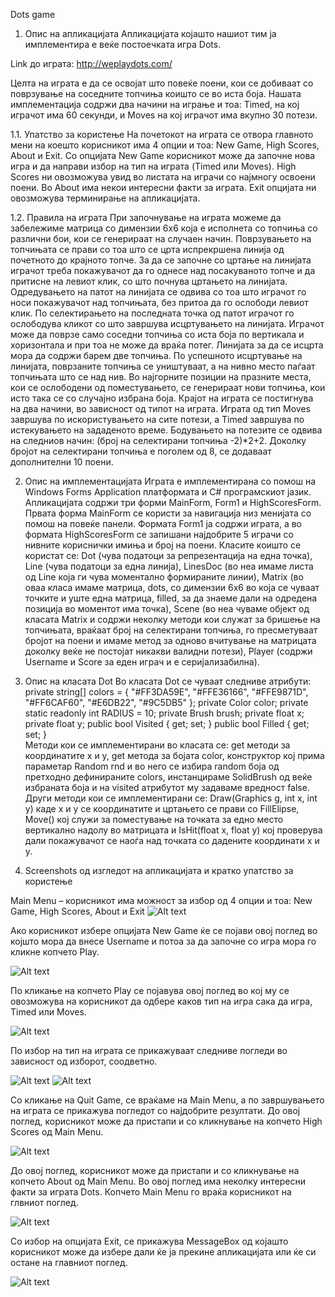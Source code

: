 Dots game


1. Опис на апликацијата
Апликацијата којашто нашиот тим ја имплементира е веќе постоечката игра Dots. 

Link до играта:  http://weplaydots.com/

Целта на играта е да се освојат што повеќе поени, кои се добиваат со поврзување на соседните топчиња коишто се во иста боја. Нашата имплементација содржи два начини на играње и тоа: Timed, на кој играчот има 60 секунди, и Moves на кој играчот има  вкупно 30 потези.

1.1.  Упатство за користење
	На почетокот на играта се отвора главното мени на коешто корисникот има 4 опции и тоа: New Game, High Scores, Аbout и Exit.  Со опцијата New Game корисникот може да  започне нова игра и да направи избор на тип на играта (Timed или Moves).  High Scores ни овозможува увид во листата на играчи со најмногу освоени поени. Во About има некои интересни факти за играта. Exit опцијата ни овозможува терминирање на апликацијата.

1.2. Правила на играта
	При започнување на играта можеме да забележиме матрица со димензии 6x6 која е исполнета со топчиња со различни бои, кои се генерираат на случаен начин. 	Поврзувањето на топчињата се прави со тоа што се црта испрекршена линија од почетното до крајното топче. За да се започне со цртање на линијата играчот треба  покажувачот да го однесе над посакуваното топче и да притисне на левиот клик, со што почнува цртањето на линијата. Одредувањето на патот на линијата се одвива со тоа што играчот го носи покажувачот над топчињата, без притоа да го ослободи левиот клик. По селектирањето на последната точка од патот играчот го ослободува кликот со што завршува исцртувањето на линијата.
	Играчот може да поврзе само соседни топчиња со иста боја по вертикала и хоризонтала и при тоа не може да враќа потег. Линијата за да се исцрта мора да содржи барем две топчиња.
	По успешното исцртување на линијата, поврзаните топчиња се уништуваат, а на нивно место паѓаат топчињата што се над нив. Во најгорните позиции на празните места, кои се ослободени од поместувањето, се генерираат нови топчиња, кои исто така се со случајно избрана боја.
Крајот на играта се постигнува на два начини, во зависност од типот на играта. Играта од тип Moves завршува по искористувањето на сите потези, а Timed завршува по истекувањето на зададеното време. 
Бодувањето на потезите се одвива на следниов начин: (број на селектирани топчиња -2)*2+2. Доколку бројот на селектирани топчиња е поголем од 8, се додаваат дополнителни 10 поени.

2. Опис на имплементацијата
	Играта е имплементирана со помош на Windows Forms Application платформата и C# програмскиот јазик. Апликацијата содржи три форми MainForm, Form1 и HighScoresForm. 
	Првата форма MainForm се користи за навигација низ менијата со помош на повеќе панели. Формата Form1 ја содржи играта, а во формата HighScoresForm се запишани најдобрите 5 играчи со нивните кориснички имиња и број на поени. 
	Класите коишто се користат се: Dot (чува податоци за репрезентација на една точка), Line (чува податоци за една линија), LinesDoc (во неа имаме листа од Line која ги чува моментално формираните линии), Matrix (во оваа класа имаме матрица, dots, со димензии 6x6 во која се чуваат  точките и уште една матрица, filled, за да знаеме дали на одредена позиција во моментот има точка), Scene (во неа чуваме објект од класата Matrix и содржи неколку методи кои служат за бришење на топчињата, враќаат број на селектирани топчиња, го пресметуваат бројот на поени  и имаме метод за одново вчитување на матрицата доколку веќе не постојат никакви валидни потези), Player (содржи Username и Score за еден играч и е серијализабилна).

3. Oпис на класата Dot
	Во класата Dot се чуваат следниве атрибути:
 private string[] colors = { "#FF3DA59E", "#FFE36166", "#FFE9871D", "#FF6CAF60", "#E6DB22", "#9C5DB5" };
        private Color color;
        private static readonly int RADIUS = 10;
        private Brush brush;
        private float x;
        private float y;
        public bool Visited { get; set; }
        public bool Filled { get; set; }	
	Методи кои се имплементирани во класата се: get методи за координатите x и y, get метода за бојата color, конструктор кој прима параметар Random rnd и во него се избира random боја од претходно дефинираните colors, инстанцираме SolidBrush од веќе избраната боја и на visited атрибутот му задаваме вредност false. Други методи кои се имплементирани се: Draw(Graphics g, int x, int y) каде x и y се координатите и цртањето се прави со FillElipse, Move() кој служи за поместување на точката за едно место вертикално надолу во матрицата и IsHit(float x, float y) кој проверува дали покажувачот се наоѓа над точката со дадените координати х и у.

4. Screenshots од изгледот на апликацијата и кратко упатство за користење


Main Menu – корисникот има можност за избор од 4 опции и тоа: New Game, High Scores, Аbout и Exit
![Alt text](https://scontent-fra.xx.fbcdn.net/hphotos-xpt1/v/t34.0-12/11264407_10153995331163018_534118433_n.jpg?oh=be32c6baf9adc97f4bddc9a13e7d5f39&oe=55529250 "Main Menu")



Ако корисникот избере опцијата New Game ќе се појави овој поглед во којшто мора да внесе Username и потоа за да започне со игра мора го кликне копчето Play.



![Alt text](https://scontent-fra.xx.fbcdn.net/hphotos-xta1/v/t34.0-12/11253815_10153995736243018_1400212548_n.jpg?oh=07f9723a093ca7bf7d27e7148f0a5c72&oe=55526616 "Enter username")




По кликање на копчето Play се појавува овој поглед во кој му се овозможува на корисникот да одбере каков тип на игра сака да игра, Timed или Moves.


![Alt text](https://scontent-fra.xx.fbcdn.net/hphotos-xft1/v/t34.0-12/11127832_10153995736218018_1496825474_n.jpg?oh=752f22018708265964227971f81b61b3&oe=555229D5 "Choose type")


По избор на тип на играта се прикажуваат следниве погледи во зависност од изборот, соодветно.


![Alt text](https://scontent-fra.xx.fbcdn.net/hphotos-xpa1/v/t34.0-12/11225555_10153995736263018_1843180514_n.jpg?oh=7a90a6d9bda4cb9e4c91ea666c2ce23e&oe=5552635F "Moves")
![Alt text](https://scontent-fra.xx.fbcdn.net/hphotos-xft1/v/t34.0-12/11127832_10153995736318018_1189514084_n.jpg?oh=0f14f02287cd4ad9c872b910553bddc6&oe=55522CB8 "Timed")


Со кликање на Quit Game, се враќаме на Main Menu, а по завршувањето на играта се прикажува погледот со најдобрите резултати.
До овој поглед, корисникот може да пристапи и со кликнување на копчето High Scores од Main Menu.


![Alt text](https://scontent-fra.xx.fbcdn.net/hphotos-xta1/v/t34.0-12/11123597_10153995735348018_1923983894_n.jpg?oh=f1c323f91c1b4f59e8c90f1cb05ab31b&oe=55524408 "High Scores")


До овој поглед, корисникот може да пристапи и со кликнување на копчето About од Main Menu. Во овој поглед има неколку интересни факти за играта Dots. Копчето Main Menu го враќа корисникот на глвниот поглед.

![Alt text](https://scontent-fra.xx.fbcdn.net/hphotos-xpt1/v/t34.0-12/11212258_10153995735518018_297348761_n.jpg?oh=1e4bca637295c6e5479fe82b4c74fddf&oe=555244EE "About")

Со избор на опцијата Exit, се прикажува MessageBox од којашто корисникот може да избере дали ќе ја прекине апликацијата или ќе си остане на главниот поглед.

![Alt text](https://scontent-fra.xx.fbcdn.net/hphotos-xft1/v/t34.0-12/11261449_10153995735328018_1796902828_n.jpg?oh=095192a392d144674ca227c1efdccbfe&oe=5552421B "Exit")
